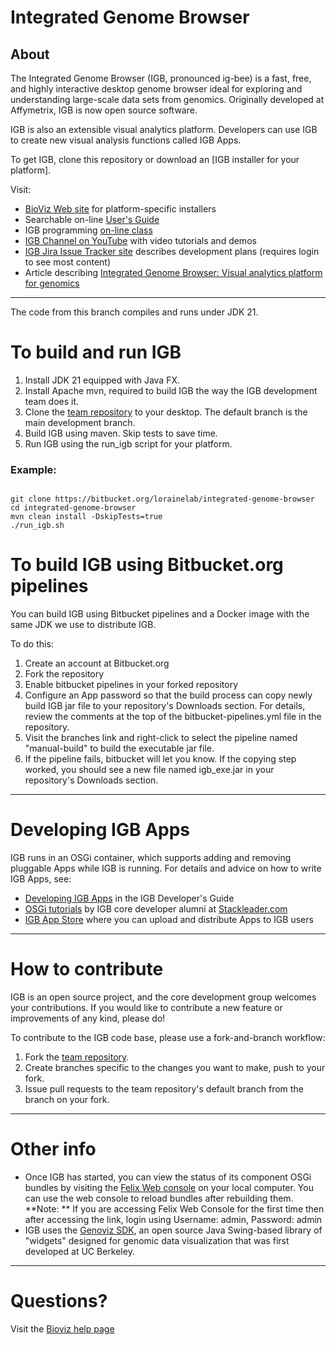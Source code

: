 # Integrated Genome Browser

## About 

The Integrated Genome Browser (IGB, pronounced ig-bee) is a fast, free, and highly interactive desktop genome browser ideal for exploring and understanding large-scale data sets from genomics. Originally developed at Affymetrix, IGB is now open source software. 

IGB is also an extensible visual analytics platform. Developers can use IGB to create new visual analysis functions called IGB Apps.

To get IGB, clone this repository or download an [IGB installer for your platform].

Visit:

* [BioViz Web site](https://bioviz.org) for platform-specific installers
* Searchable on-line [User's Guide](https://wiki.bioviz.org/confluence/display/igbman/Home)
* IGB programming [on-line class](https://canvas.instructure.com/courses/1164217)
* [IGB Channel on YouTube](https://www.youtube.com/channel/UC0DA2d3YdbQ55ljkRKHRBkg) with video tutorials and demos
* [IGB Jira Issue Tracker site](http://jira.bioviz.org) describes development plans (requires login to see most content)
* Article describing [Integrated Genome Browser: Visual analytics platform for genomics](http://bioinformatics.oxfordjournals.org/content/early/2016/04/04/bioinformatics.btw069.long) 

***

The code from this branch compiles and runs under JDK 21.

# To build and run IGB

1. Install JDK 21 equipped with Java FX.  
2. Install Apache mvn, required to build IGB the way the IGB development team does it. 
3. Clone the [team repository](https://bitbucket.org/lorainelab/integrated-genome-browser) to your desktop. The default branch is the main development branch.
4. Build IGB using maven. Skip tests to save time.
5. Run IGB using the run_igb script for your platform.

### Example:
  
  
```

git clone https://bitbucket.org/lorainelab/integrated-genome-browser
cd integrated-genome-browser
mvn clean install -DskipTests=true
./run_igb.sh
```

# To build IGB using Bitbucket.org pipelines

You can build IGB using Bitbucket pipelines and a Docker image with the same JDK we use to distribute IGB. 

To do this: 

1. Create an account at Bitbucket.org
2. Fork the repository 
3. Enable bitbucket pipelines in your forked repository 
4. Configure an App password so that the build process can copy newly build IGB jar file to your repository's Downloads section. For details, review the comments at the top of the bitbucket-pipelines.yml file in the repository.
5. Visit the branches link and right-click to select the pipeline named "manual-build" to build the executable jar file. 
6. If the pipeline fails, bitbucket will let you know. If the copying step worked, you should see a new file named igb_exe.jar in your repository's Downloads section.




***

# Developing IGB Apps

IGB runs in an OSGi container, which supports adding and removing pluggable Apps while IGB is running.
For details and advice on how to write IGB Apps, see:

* [Developing IGB Apps](https://wiki.bioviz.org/confluence/display/igbdevelopers/Developing+IGB+Apps) in the IGB Developer's Guide
* [OSGi tutorials](https://blog.stackleader.com/tags/osgi/) by IGB core developer alumni at [Stackleader.com](https://stackleader.com)
* [IGB App Store](https://apps.bioviz.org/) where you can upload and distribute Apps to IGB users

***

# How to contribute

IGB is an open source project, and the core development group welcomes your contributions. If you would like to contribute a new feature or improvements of any kind, please do!

To contribute to the IGB code base, please use a fork-and-branch workflow:

1. Fork the [team repository](https://www.bitbucket.org/lorainelab/integrated-genome-browser).
2. Create branches specific to the changes you want to make, push to your fork.
3. Issue pull requests to the team repository's default branch from the branch on your fork.

***

# Other info

* Once IGB has started, you can view the status of its component OSGi bundles by visiting the [Felix Web console](http://localhost:7080/system/console/bundles) on your local computer. You can use the web console to reload bundles after rebuilding them.  
**Note: ** If you are accessing Felix Web Console for the first time then after accessing the link, login using Username: admin, Password: admin
* IGB uses the [Genoviz SDK](https://bitbucket.org/lorainelab/genoviz-sdk), an open source Java Swing-based library of "widgets" designed for genomic data visualization that was first developed at UC Berkeley. 

*** 

# Questions? 

Visit the [Bioviz help page](http://bioviz.org/help.html)
